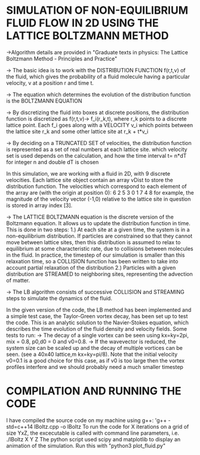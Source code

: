# SIMULATION OF NON-EQUILIBRIUM FLUID FLOW IN 2D USING THE LATTICE BOLTZMANN METHOD

->Algorithm details are provided in "Graduate texts in physics: The Lattice Boltzmann Method - Principles and Practice"

-> The basic idea is to work with the DISTRIBUTION FUNCTION f(r,t,v) of the fluid, which gives the probability of a fluid
molecule having a particular velocity, v at a position r and time t.

-> The equation which determines the evolution of the distribution function is the BOLTZMANN EQUATION

-> By discretizing the fluid into boxes at discrete positions, the distribution function is discretized as
    f(r,t,v)-> f_i(r_k,t), where r_k points to a discrete lattice point. Each f_i goes along with a VELOCITY v_i
    which points between the lattice site r_k and some other lattice site at r_k + t*v_i

-> By deciding on a TRUNCATED SET of velocities, the distribution function is represented as a set of real numbers at each lattice site.
    which velocity set is used depends on the calculation, and how the time interval t= n*dT for integer n and double dT is chosen

In this simulation, we are working with a fluid in 2D, with 9 discrete velocities. Each lattice site object contain an array vDist to store
the distribution function. The velocities which correspond to each element of the array are (with the origin at position 0):
        6 2 5
        3 0 1
        7 4 8
for example, the magnitude of the velocity vector (-1,0) relative to the lattice site in question is stored in array index [3].

-> The LATTICE BOLTZMANN equation is the discrete version of the Boltzmann equation. It allows us to update the distribution
function in time. This is done in two steps:
1.) At each site at a given time, the system is in a non-equilibrium distribution. If particles are constrained so that
they cannot move between lattice sites, then this distribution is assumed to relax to equilibrium at some characteristic
rate, due to collisions between molecules in the fluid. In practice, the timestep of our simulation is smaller than this
relaxation time, so a COLLISION function has been written to take into account partial relaxation of the distribution
2.) Particles with a given distribution are STREAMED to neighboring sites, representing the advection of matter.

-> The LB algorithm consists of successive COLLISION and STREAMING steps to simulate the dynamics of the fluid.

In the given version of the code, the LB method has been implemented and a simple test case, the Taylor-Green vortex decay,
has been set up to test the code. This is an analytic solution to the Navier-Stokes equation, which describes the time evolution
of the fluid density and velocity fields. 
Some tests to run:
-> The decay of a single vortex can be seen using kx=ky=2pi, mix = 0.8, p0,d0 = 0 and v0=0.8. 
-> If the wavevector is reduced, the system size can be scaled up and the decay of multiple vortices can be seen.
    (see a 40x40 lattice,m kx=ky=pi/8). Note that the initial velocity v0=0.1 is a good choice for this case, as 
    if v0 is too large then the vortex profiles interfere and we should probably need a much smaller timestep

# COMPILATION AND RUNNING THE CODE
I have compiled the source code on my machine using g++: 'g++ -std=c++14 lBoltz.cpp -o lBoltz
To run the code for X iterations on a grid of size YxZ, the excecutable is called with command line parameters, i.e. ./lBoltz X Y Z
The python script used scipy and matplotlib to display an animation of the simulation. Run this with "python3 plot_fluid.py"

